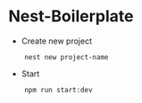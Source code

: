 # Nest-Boilerplate

- Create new project
```
    nest new project-name
```

- Start
```
    npm run start:dev
```